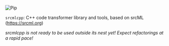 ![Pip](https://github.com/pthom/srcmlcpp/workflows/ci_build_and_test/badge.svg)


`srcmlcpp`: C++ code transformer library and tools, based on srcML (https://srcml.org)

_srcmlcpp is not ready to be used outside its nest yet! Expect refactorings at a rapid pace!_
